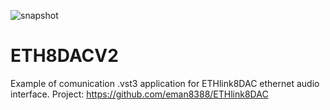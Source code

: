 ![snapshot](https://github.com/emna8388/ETHlink8DAC/blob/main/snapshot_PCB/3D_ETHlink8xDAC_PCB.png)

# ETH8DACV2

Example of comunication .vst3 application for ETHlink8DAC ethernet audio interface. Project: https://github.com/eman8388/ETHlink8DAC


